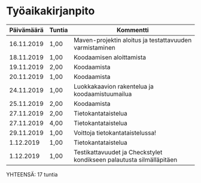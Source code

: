 ﻿# Työaikakirjanpito

| Päivämäärä | Tuntia | Kommentti |
| ------------ | ------------- | ------------- |
| 16.11.2019 | 1,00 | Maven-projektin aloitus ja testattavuuden varmistaminen |
| 18.11.2019 | 1,00 | Koodaamisen aloittamista |
| 19.11.2019 | 2,00 | Koodaamista |
| 20.11.2019 | 1,00 | Koodaamista |
| 24.11.2019 | 1,00 | Luokkakaavion rakentelua ja koodaamistuumailua |
| 25.11.2019 | 2,00 | Koodaamista |
| 27.11.2019 | 2,00 | Tietokantataistelua |
| 27.11.2019 | 4,00 | Tietokantataistelua |
| 29.11.2019 | 1,00 | Voittoja tietokantataistelussa! |
| 1.12.2019 | 1,00 | Tietokantataistelua |
| 1.12.2019 | 1,00 | Testikattavuudet ja Checkstylet kondikseen palautusta silmälläpitäen |

YHTEENSÄ: 17 tuntia
